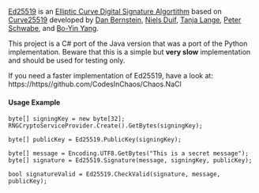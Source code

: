 [Ed25519](http://ed25519.cr.yp.to/) is an 
[Elliptic Curve Digital Signature Algortithm](http://en.wikipedia.org/wiki/Elliptic_Curve_DSA) based on
[Curve25519](http://cr.yp.to/ecdh.html)
developed by [Dan Bernstein](http://cr.yp.to/djb.html),
[Niels Duif](http://www.nielsduif.nl/), 
[Tanja Lange](http://hyperelliptic.org/tanja), 
[Peter Schwabe](http://www.cryptojedi.org/users/peter/), 
and [Bo-Yin Yang](http://www.iis.sinica.edu.tw/pages/byyang/).

This project is a C# port of the Java version that was a port of the Python implementation.
Beware that this is a simple but **very slow** implementation and should be used for testing only.

If you need a faster implementation of Ed25519, have a look at:  
https://https//github.com/CodesInChaos/Chaos.NaCl

#### Usage Example

	byte[] signingKey = new byte[32];
	RNGCryptoServiceProvider.Create().GetBytes(signingKey);

	byte[] publicKey = Ed25519.PublicKey(signingKey);

	byte[] message = Encoding.UTF8.GetBytes("This is a secret message");
	byte[] signature = Ed25519.Signature(message, signingKey, publicKey);
	
	bool signatureValid = Ed25519.CheckValid(signature, message, publicKey);
